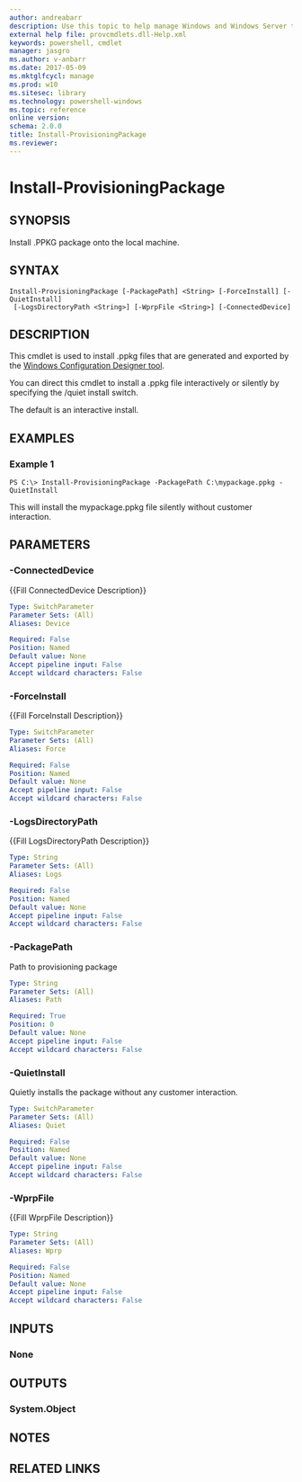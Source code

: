 ```yaml
---
author: andreabarr
description: Use this topic to help manage Windows and Windows Server technologies with Windows PowerShell.
external help file: provcmdlets.dll-Help.xml
keywords: powershell, cmdlet
manager: jasgro
ms.author: v-anbarr
ms.date: 2017-05-09
ms.mktglfcycl: manage
ms.prod: w10
ms.sitesec: library
ms.technology: powershell-windows
ms.topic: reference
online version: 
schema: 2.0.0
title: Install-ProvisioningPackage
ms.reviewer:
---
```


# Install-ProvisioningPackage

## SYNOPSIS
Install .PPKG package onto the local machine.

## SYNTAX

```
Install-ProvisioningPackage [-PackagePath] <String> [-ForceInstall] [-QuietInstall]
 [-LogsDirectoryPath <String>] [-WprpFile <String>] [-ConnectedDevice]
```

## DESCRIPTION
This cmdlet is used to install .ppkg files that are generated and exported by the [Windows Configuration Designer tool](https://docs.microsoft.com/windows/configuration/provisioning-packages/provisioning-install-icd).

You can direct this cmdlet to install a .ppkg file interactively or silently by specifying the /quiet install switch.

The default is an interactive install.

## EXAMPLES

### Example 1
```
PS C:\> Install-ProvisioningPackage -PackagePath C:\mypackage.ppkg -QuietInstall  
```

This will install the mypackage.ppkg file silently without customer interaction.

## PARAMETERS

### -ConnectedDevice
{{Fill ConnectedDevice Description}}

```yaml
Type: SwitchParameter
Parameter Sets: (All)
Aliases: Device

Required: False
Position: Named
Default value: None
Accept pipeline input: False
Accept wildcard characters: False
```

### -ForceInstall
{{Fill ForceInstall Description}}

```yaml
Type: SwitchParameter
Parameter Sets: (All)
Aliases: Force

Required: False
Position: Named
Default value: None
Accept pipeline input: False
Accept wildcard characters: False
```

### -LogsDirectoryPath
{{Fill LogsDirectoryPath Description}}

```yaml
Type: String
Parameter Sets: (All)
Aliases: Logs

Required: False
Position: Named
Default value: None
Accept pipeline input: False
Accept wildcard characters: False
```

### -PackagePath
Path to provisioning package

```yaml
Type: String
Parameter Sets: (All)
Aliases: Path

Required: True
Position: 0
Default value: None
Accept pipeline input: False
Accept wildcard characters: False
```

### -QuietInstall
Quietly installs the package without any customer interaction.

```yaml
Type: SwitchParameter
Parameter Sets: (All)
Aliases: Quiet

Required: False
Position: Named
Default value: None
Accept pipeline input: False
Accept wildcard characters: False
```

### -WprpFile
{{Fill WprpFile Description}}

```yaml
Type: String
Parameter Sets: (All)
Aliases: Wprp

Required: False
Position: Named
Default value: None
Accept pipeline input: False
Accept wildcard characters: False
```

## INPUTS

### None


## OUTPUTS

### System.Object

## NOTES

## RELATED LINKS

